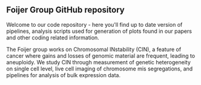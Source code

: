 ## Foijer Group GitHub repository

Welcome to our code repository - here you'll find up to date version of pipelines, analysis scripts used for generation of plots found in our papers and other coding related information.

The Foijer group works on Chromosomal INstability (CIN), a feature of cancer where gains and losses of genomic material are frequent, leading to aneuploidy. 
We study CIN through measurement of genetic heterogeneity on single cell level, live cell imaging of chromosome mis segregations, and pipelines for analysis of bulk expression data. 

<!--

**Here are some ideas to get you started:**

🙋‍♀️ A short introduction - what is your organization all about?
🌈 Contribution guidelines - how can the community get involved?
👩‍💻 Useful resources - where can the community find your docs? Is there anything else the community should know?
🍿 Fun facts - what does your team eat for breakfast?
🧙 Remember, you can do mighty things with the power of [Markdown](https://docs.github.com/github/writing-on-github/getting-started-with-writing-and-formatting-on-github/basic-writing-and-formatting-syntax)
-->
